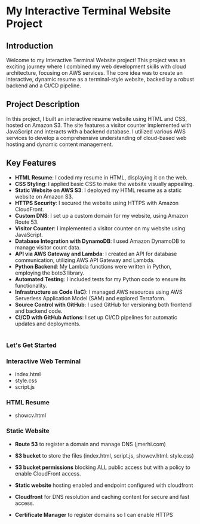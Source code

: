 
# My Interactive Terminal Website Project

## Introduction

Welcome to my Interactive Terminal Website project! This project was an exciting journey where I combined my web development skills with cloud architecture, focusing on AWS services. The core idea was to create an interactive, dynamic resume as a terminal-style website, backed by a robust backend and a CI/CD pipeline.

## Project Description

In this project, I built an interactive resume website using HTML and CSS, hosted on Amazon S3. The site features a visitor counter implemented with JavaScript and interacts with a backend database. I utilized various AWS services to develop a comprehensive understanding of cloud-based web hosting and dynamic content management.

## Key Features

- **HTML Resume**: I coded my resume in HTML, displaying it on the web.
- **CSS Styling**: I applied basic CSS to make the website visually appealing.
- **Static Website on AWS S3**: I deployed my HTML resume as a static website on Amazon S3.
- **HTTPS Security**: I secured the website using HTTPS with Amazon CloudFront.
- **Custom DNS**: I set up a custom domain for my website, using Amazon Route 53.
- **Visitor Counter**: I implemented a visitor counter on my website using JavaScript.
- **Database Integration with DynamoDB**: I used Amazon DynamoDB to manage visitor count data.
- **API via AWS Gateway and Lambda**: I created an API for database communication, utilizing AWS API Gateway and Lambda.
- **Python Backend**: My Lambda functions were written in Python, employing the boto3 library.
- **Automated Testing**: I included tests for my Python code to ensure its functionality.
- **Infrastructure as Code (IaC)**: I managed AWS resources using AWS Serverless Application Model (SAM) and explored Terraform.
- **Source Control with GitHub**: I used GitHub for versioning both frontend and backend code.
- **CI/CD with GitHub Actions**: I set up CI/CD pipelines for automatic updates and deployments.


#
### Let's Get Started

### Interactive Web Terminal
- index.html
- style.css
- script.js

### HTML Resume
- showcv.html

### Static Website
- **Route 53** to register a domain and manage DNS (jmerhi.com)

- **S3 bucket** to store the files (index.html, script.js, showcv.html. style.css) 

- **S3 bucket permissions** blocking ALL public access but with a policy to enable CloudFront access. 

- **Static website** hosting enabled and endpoint configured with cloudfront 

- **Cloudfront** for DNS resolution and caching content for secure and fast access. 

- **Certificate Manager** to register domains so I can enable HTTPS